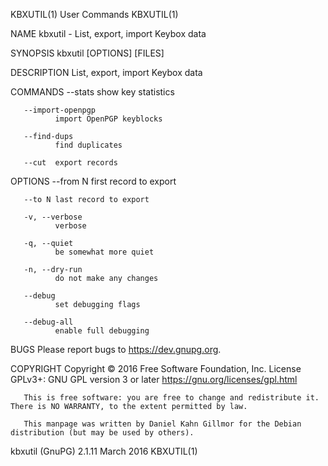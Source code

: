 KBXUTIL(1)                                                                            User Commands                                                                            KBXUTIL(1)

NAME
       kbxutil - List, export, import Keybox data

SYNOPSIS
       kbxutil [OPTIONS] [FILES]

DESCRIPTION
       List, export, import Keybox data

COMMANDS
       --stats
              show key statistics

       --import-openpgp
              import OpenPGP keyblocks

       --find-dups
              find duplicates

       --cut  export records

OPTIONS
       --from N
              first record to export

       --to N last record to export

       -v, --verbose
              verbose

       -q, --quiet
              be somewhat more quiet

       -n, --dry-run
              do not make any changes

       --debug
              set debugging flags

       --debug-all
              enable full debugging

BUGS
       Please report bugs to <https://dev.gnupg.org>.

COPYRIGHT
       Copyright © 2016 Free Software Foundation, Inc.  License GPLv3+: GNU GPL version 3 or later <https://gnu.org/licenses/gpl.html>

       This is free software: you are free to change and redistribute it.  There is NO WARRANTY, to the extent permitted by law.

       This manpage was written by Daniel Kahn Gillmor for the Debian distribution (but may be used by others).

kbxutil (GnuPG) 2.1.11                                                                  March 2016                                                                             KBXUTIL(1)
